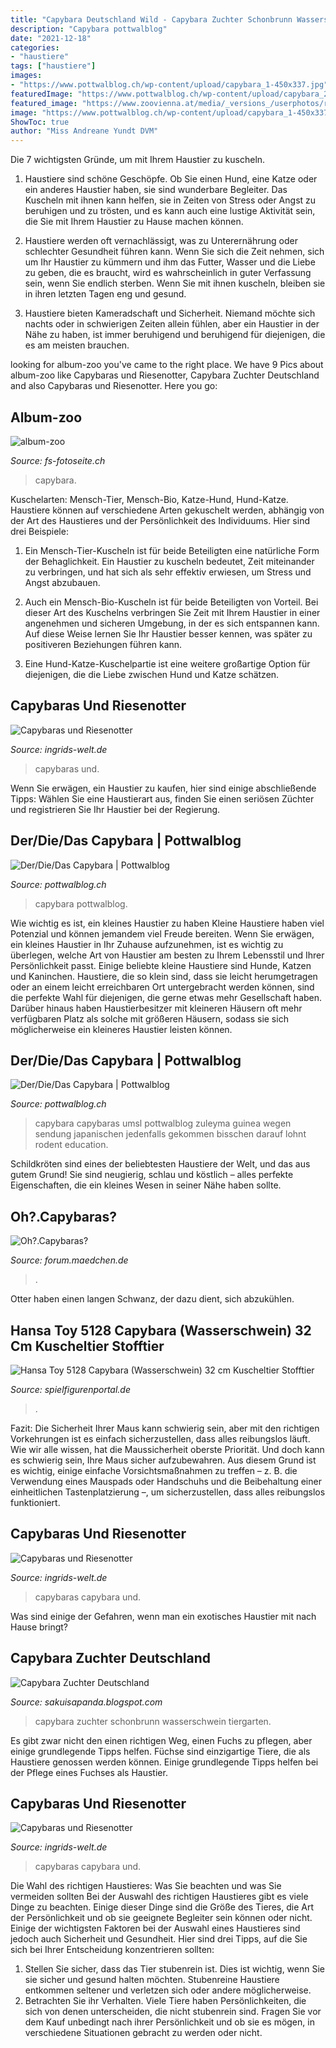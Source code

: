 ```yaml
---
title: "Capybara Deutschland Wild - Capybara Zuchter Schonbrunn Wasserschwein Tiergarten"
description: "Capybara pottwalblog"
date: "2021-12-18"
categories:
- "haustiere"
tags: ["haustiere"]
images:
- "https://www.pottwalblog.ch/wp-content/upload/capybara_1-450x337.jpg"
featuredImage: "https://www.pottwalblog.ch/wp-content/upload/capybara_2.png"
featured_image: "https://www.zoovienna.at/media/_versions_/userphotos/robert_trakl/2019-10/foto_86_wy_animal_detail_801.jpg"
image: "https://www.pottwalblog.ch/wp-content/upload/capybara_1-450x337.jpg"
ShowToc: true
author: "Miss Andreane Yundt DVM"
---
```



Die 7 wichtigsten Gründe, um mit Ihrem Haustier zu kuscheln.
1. Haustiere sind schöne Geschöpfe. Ob Sie einen Hund, eine Katze oder ein anderes Haustier haben, sie sind wunderbare Begleiter. Das Kuscheln mit ihnen kann helfen, sie in Zeiten von Stress oder Angst zu beruhigen und zu trösten, und es kann auch eine lustige Aktivität sein, die Sie mit Ihrem Haustier zu Hause machen können.
2. Haustiere werden oft vernachlässigt, was zu Unterernährung oder schlechter Gesundheit führen kann. Wenn Sie sich die Zeit nehmen, sich um Ihr Haustier zu kümmern und ihm das Futter, Wasser und die Liebe zu geben, die es braucht, wird es wahrscheinlich in guter Verfassung sein, wenn Sie endlich sterben. Wenn Sie mit ihnen kuscheln, bleiben sie in ihren letzten Tagen eng und gesund.

3. Haustiere bieten Kameradschaft und Sicherheit. Niemand möchte sich nachts oder in schwierigen Zeiten allein fühlen, aber ein Haustier in der Nähe zu haben, ist immer beruhigend und beruhigend für diejenigen, die es am meisten brauchen.

	

		
looking for album-zoo you've came to the right place. We have 9 Pics about album-zoo like Capybaras und Riesenotter, Capybara Zuchter Deutschland and also Capybaras und Riesenotter. Here you go:
		
    
## Album-zoo

<img loading=lazy src="http://www.fs-fotoseite.ch/album-zoo/Zoo 2017/slides/DSC_6822-2.JPG" onerror="this.onerror=null;this.src='https://tse4.mm.bing.net/th?id=OIP.8fGj_NW72ZdkO8sq8Ym0zwHaFn&amp;pid=15.1';" alt="album-zoo">

_Source: fs-fotoseite.ch_

>capybara. 

	

Kuschelarten: Mensch-Tier, Mensch-Bio, Katze-Hund, Hund-Katze.
Haustiere können auf verschiedene Arten gekuschelt werden, abhängig von der Art des Haustieres und der Persönlichkeit des Individuums. Hier sind drei Beispiele:
1. Ein Mensch-Tier-Kuscheln ist für beide Beteiligten eine natürliche Form der Behaglichkeit. Ein Haustier zu kuscheln bedeutet, Zeit miteinander zu verbringen, und hat sich als sehr effektiv erwiesen, um Stress und Angst abzubauen.

2. Auch ein Mensch-Bio-Kuscheln ist für beide Beteiligten von Vorteil. Bei dieser Art des Kuschelns verbringen Sie Zeit mit Ihrem Haustier in einer angenehmen und sicheren Umgebung, in der es sich entspannen kann. Auf diese Weise lernen Sie Ihr Haustier besser kennen, was später zu positiveren Beziehungen führen kann.

3. Eine Hund-Katze-Kuschelpartie ist eine weitere großartige Option für diejenigen, die die Liebe zwischen Hund und Katze schätzen.

    
## Capybaras Und Riesenotter

<img loading=lazy src="https://www.ingrids-welt.de/reise/bra/galerien/capybara/images/Capybaras 19.jpg" onerror="this.onerror=null;this.src='https://tse2.mm.bing.net/th?id=OIP.7-tc5-lqdguAfYkKPVsD5gHaE8&amp;pid=15.1';" alt="Capybaras und Riesenotter">

_Source: ingrids-welt.de_

>capybaras und. 

	

Wenn Sie erwägen, ein Haustier zu kaufen, hier sind einige abschließende Tipps: Wählen Sie eine Haustierart aus, finden Sie einen seriösen Züchter und registrieren Sie Ihr Haustier bei der Regierung.

    
## Der/Die/Das Capybara | Pottwalblog

<img loading=lazy src="https://www.pottwalblog.ch/wp-content/upload/capybara_1-450x337.jpg" onerror="this.onerror=null;this.src='https://tse1.mm.bing.net/th?id=OIP.jq9vOGmesE2vC0w8iETe1wAAAA&amp;pid=15.1';" alt="Der/Die/Das Capybara | Pottwalblog">

_Source: pottwalblog.ch_

>capybara pottwalblog. 

	

Wie wichtig es ist, ein kleines Haustier zu haben
Kleine Haustiere haben viel Potenzial und können jemandem viel Freude bereiten. Wenn Sie erwägen, ein kleines Haustier in Ihr Zuhause aufzunehmen, ist es wichtig zu überlegen, welche Art von Haustier am besten zu Ihrem Lebensstil und Ihrer Persönlichkeit passt. Einige beliebte kleine Haustiere sind Hunde, Katzen und Kaninchen. Haustiere, die so klein sind, dass sie leicht herumgetragen oder an einem leicht erreichbaren Ort untergebracht werden können, sind die perfekte Wahl für diejenigen, die gerne etwas mehr Gesellschaft haben. Darüber hinaus haben Haustierbesitzer mit kleineren Häusern oft mehr verfügbaren Platz als solche mit größeren Häusern, sodass sie sich möglicherweise ein kleineres Haustier leisten können.

    
## Der/Die/Das Capybara | Pottwalblog

<img loading=lazy src="https://www.pottwalblog.ch/wp-content/upload/capybara_2.png" onerror="this.onerror=null;this.src='https://tse4.mm.bing.net/th?id=OIP.hVnxy3-k4Yu83AO2hZC9CAHaEl&amp;pid=15.1';" alt="Der/Die/Das Capybara | Pottwalblog">

_Source: pottwalblog.ch_

>capybara capybaras umsl pottwalblog zuleyma guinea wegen sendung japanischen jedenfalls gekommen bisschen darauf lohnt rodent education. 

	

Schildkröten sind eines der beliebtesten Haustiere der Welt, und das aus gutem Grund! Sie sind neugierig, schlau und köstlich – alles perfekte Eigenschaften, die ein kleines Wesen in seiner Nähe haben sollte.

    
## Oh?.Capybaras?

<img loading=lazy src="https://i.dailymail.co.uk/i/pix/2017/07/04/09/42030DCF00000578-4663910-image-a-20_1499155565109.jpg" onerror="this.onerror=null;this.src='https://tse1.mm.bing.net/th?id=OIP.6usHFQEm2AwQke6778-QxwHaHa&amp;pid=15.1';" alt="Oh?.Capybaras?">

_Source: forum.maedchen.de_

>. 

	

Otter haben einen langen Schwanz, der dazu dient, sich abzukühlen.

    
## Hansa Toy 5128 Capybara (Wasserschwein) 32 Cm Kuscheltier Stofftier

<img loading=lazy src="http://www.spielfigurenportal.de/WebRoot/Store13/Shops/64412781/566C/475B/7528/E51A/614E/C0A8/2AB9/DA71/5128.jpg" onerror="this.onerror=null;this.src='https://tse2.mm.bing.net/th?id=OIP.WzMOpUPNw1k5eff6EUtuKwHaE7&amp;pid=15.1';" alt="Hansa Toy 5128 Capybara (Wasserschwein) 32 cm Kuscheltier Stofftier">

_Source: spielfigurenportal.de_

>. 

	

Fazit: Die Sicherheit Ihrer Maus kann schwierig sein, aber mit den richtigen Vorkehrungen ist es einfach sicherzustellen, dass alles reibungslos läuft.
Wie wir alle wissen, hat die Maussicherheit oberste Priorität. Und doch kann es schwierig sein, Ihre Maus sicher aufzubewahren. Aus diesem Grund ist es wichtig, einige einfache Vorsichtsmaßnahmen zu treffen – z. B. die Verwendung eines Mauspads oder Handschuhs und die Beibehaltung einer einheitlichen Tastenplatzierung –, um sicherzustellen, dass alles reibungslos funktioniert.

    
## Capybaras Und Riesenotter

<img loading=lazy src="https://www.ingrids-welt.de/reise/bra/galerien/capybara/images/Capybaras 14.jpg" onerror="this.onerror=null;this.src='https://tse1.mm.bing.net/th?id=OIP.IiIMgRms_ypaU6tMsGhkvgHaE8&amp;pid=15.1';" alt="Capybaras und Riesenotter">

_Source: ingrids-welt.de_

>capybaras capybara und. 

	

Was sind einige der Gefahren, wenn man ein exotisches Haustier mit nach Hause bringt?

    
## Capybara Zuchter Deutschland

<img loading=lazy src="https://www.zoovienna.at/media/_versions_/userphotos/robert_trakl/2019-10/foto_86_wy_animal_detail_801.jpg" onerror="this.onerror=null;this.src='https://tse1.mm.bing.net/th?id=OIP.MDwrRZdeOwBolhACD8wLEwHaE8&amp;pid=15.1';" alt="Capybara Zuchter Deutschland">

_Source: sakuisapanda.blogspot.com_

>capybara zuchter schonbrunn wasserschwein tiergarten. 

	

Es gibt zwar nicht den einen richtigen Weg, einen Fuchs zu pflegen, aber einige grundlegende Tipps helfen.
Füchse sind einzigartige Tiere, die als Haustiere genossen werden können. Einige grundlegende Tipps helfen bei der Pflege eines Fuchses als Haustier.

    
## Capybaras Und Riesenotter

<img loading=lazy src="https://www.ingrids-welt.de/reise/bra/galerien/capybara/images/Capybaras 20.jpg" onerror="this.onerror=null;this.src='https://tse2.mm.bing.net/th?id=OIP.3KwILE-GXczuLz-uN5jugAHaE8&amp;pid=15.1';" alt="Capybaras und Riesenotter">

_Source: ingrids-welt.de_

>capybaras capybara und. 

	

Die Wahl des richtigen Haustieres: Was Sie beachten und was Sie vermeiden sollten
Bei der Auswahl des richtigen Haustieres gibt es viele Dinge zu beachten. Einige dieser Dinge sind die Größe des Tieres, die Art der Persönlichkeit und ob sie geeignete Begleiter sein können oder nicht. Einige der wichtigsten Faktoren bei der Auswahl eines Haustieres sind jedoch auch Sicherheit und Gesundheit. Hier sind drei Tipps, auf die Sie sich bei Ihrer Entscheidung konzentrieren sollten:
1. Stellen Sie sicher, dass das Tier stubenrein ist. Dies ist wichtig, wenn Sie sie sicher und gesund halten möchten. Stubenreine Haustiere entkommen seltener und verletzen sich oder andere möglicherweise.
2. Betrachten Sie ihr Verhalten. Viele Tiere haben Persönlichkeiten, die sich von denen unterscheiden, die nicht stubenrein sind. Fragen Sie vor dem Kauf unbedingt nach ihrer Persönlichkeit und ob sie es mögen, in verschiedene Situationen gebracht zu werden oder nicht.

